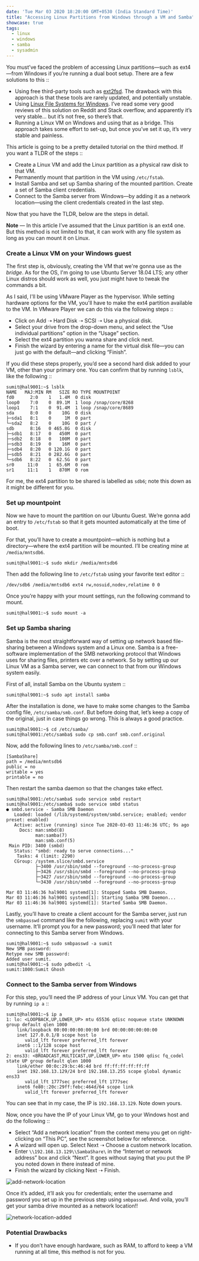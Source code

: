 ```yaml
---
date: 'Tue Mar 03 2020 18:20:00 GMT+0530 (India Standard Time)'
title: "Accessing Linux Partitions from Windows through a VM and Samba"
showcase: true
tags:
  - linux
  - windows
  - samba
  - sysadmin
---
```


You must’ve faced the problem of accessing Linux partitions—such as ext4—from Windows if you’re running a dual boot setup. There are a few solutions to this ::

- Using free third-party tools such as [ext2fsd](http://www.ext2fsd.com/). The drawback with this approach is that these tools are rarely updated, and potentially unstable. 
- Using [Linux File Systems for Windows](https://www.paragon-drivers.com/en/lfswin/#). I’ve read some very good reviews of this solution on Reddit and Stack overflow, and apparently it’s very stable… but it’s not free, so there’s that.
- Running a Linux VM on Windows and using that as a bridge. This approach takes some effort to set-up, but once you’ve set it up, it’s very stable and painless. 

This article is going to be a pretty detailed tutorial on the third method. If you want a TLDR of the steps ::

- Create a Linux VM and add the Linux partition as a physical raw disk to that VM.
- Permanently mount that partition in the VM using `/etc/fstab`.
- Install Samba and set up Samba sharing of the mounted partition. Create a set of Samba client credentials.
- Connect to the Samba server from Windows—by adding it as a network location—using the client credentials created in the last step.

Now that you have the TLDR, below are the steps in detail.

__Note__ — In this article I’ve assumed that the Linux partition is an ext4 one. But this method is not limited to that, it can work with any file system as long as you can mount it on Linux. 

### Create a Linux VM on your Windows guest

The first step is, obviously, creating the VM that we're gonna use as the _bridge_. As for the OS, I'm going to use Ubuntu Server 18.04 LTS; any other Linux distros should work as well, you just might have to tweak the commands a bit.

As I said, I'll be using VMware Player as the hypervisor. While setting hardware options for the VM, you'll have to make the ext4 partition available to the VM. In VMware Player we can do this via the following steps ::

- Click on Add ➝ Hard Disk ➝ SCSI ➝ Use a physical disk.
- Select your drive from the drop-down menu, and select the “Use individual partitions” option in the “Usage” section.
- Select the ext4 partition you wanna share and click next.
- Finish the wizard by entering a name for the virtual disk file—you can just go with the default—and clicking “Finish”.

If you did these steps properly, you’d see a second hard disk added to your VM, other than your primary one. You can confirm that by running `lsblk`, like the following :: 

```console
sumit@hal9001:~$ lsblk
NAME   MAJ:MIN RM   SIZE RO TYPE MOUNTPOINT
fd0      2:0    1   1.4M  0 disk
loop0    7:0    0  89.1M  1 loop /snap/core/8268
loop1    7:1    0  91.4M  1 loop /snap/core/8689
sda      8:0    0    10G  0 disk
├─sda1   8:1    0     1M  0 part
└─sda2   8:2    0    10G  0 part /
sdb      8:16   0 465.8G  0 disk
├─sdb1   8:17   0   450M  0 part
├─sdb2   8:18   0   100M  0 part
├─sdb3   8:19   0    16M  0 part
├─sdb4   8:20   0 120.1G  0 part
├─sdb5   8:21   0 282.6G  0 part
└─sdb6   8:22   0  62.5G  0 part
sr0     11:0    1  65.6M  0 rom
sr1     11:1    1   870M  0 rom
```

For me, the ext4 partition to be shared is labelled as `sdb6`; note this down as it might be different for you.

### Set up mountpoint

Now we have to mount the partition on our Ubuntu Guest. We’re gonna add an entry to `/etc/fstab` so that it gets mounted automatically at the time of boot. 

For that, you’ll have to create a mountpoint—which is nothing but a directory—where the ext4 partition will be mounted. I’ll be creating mine at `/media/mntsdb6`.

```console
sumit@hal9001:~$ sudo mkdir /media/mntsdb6
```

 Then add the following line to `/etc/fstab` using your favorite text editor ::

```
/dev/sdb6 /media/mntsdb6 ext4 rw,nosuid,nodev,relatime 0 0
```

Once you’re happy with your mount settings, run the following command to mount.

```console
sumit@hal9001:~$ sudo mount -a
```

### Set up Samba sharing

Samba is the most straightforward way of setting up network based file-sharing between a Windows system and a Linux one. Samba is a free-software implementation of the SMB networking protocol that Windows uses for sharing files, printers etc over a network. So by setting up our Linux VM as a Samba server, we can connect to that from our Windows system easily.

First of all, install Samba on the Ubuntu system ::

```console
sumit@hal9001:~$ sudo apt install samba
```

After the installation is done, we have to make some changes to the Samba config file, `/etc/samba/smb.conf`. But before doing that, let’s keep a copy of the original, just in case things go wrong. This is always a good practice.

```console
sumit@hal9001:~$ cd /etc/samba/
sumit@hal9001:/etc/samba$ sudo cp smb.conf smb.conf.original
```

Now, add the following lines to `/etc/samba/smb.conf` ::

```
[SambaShare]
path = /media/mntsdb6
public = no
writable = yes
printable = no
```

Then restart the samba daemon so that the changes take effect.

```console
sumit@hal9001:/etc/samba$ sudo service smbd restart
sumit@hal9001:/etc/samba$ sudo service smbd status
● smbd.service - Samba SMB Daemon
   Loaded: loaded (/lib/systemd/system/smbd.service; enabled; vendor preset: enabled)
   Active: active (running) since Tue 2020-03-03 11:46:36 UTC; 9s ago
     Docs: man:smbd(8)
           man:samba(7)
           man:smb.conf(5)
 Main PID: 3400 (smbd)
   Status: "smbd: ready to serve connections..."
    Tasks: 4 (limit: 2290)
   CGroup: /system.slice/smbd.service
           ├─3400 /usr/sbin/smbd --foreground --no-process-group
           ├─3426 /usr/sbin/smbd --foreground --no-process-group
           ├─3427 /usr/sbin/smbd --foreground --no-process-group
           └─3430 /usr/sbin/smbd --foreground --no-process-group

Mar 03 11:46:36 hal9001 systemd[1]: Stopped Samba SMB Daemon.
Mar 03 11:46:36 hal9001 systemd[1]: Starting Samba SMB Daemon...
Mar 03 11:46:36 hal9001 systemd[1]: Started Samba SMB Daemon.
```

Lastly, you’ll have to create a client account for the Samba server, just run the `smbpasswd` command like the following, replacing `sumit` with your username. It’ll prompt you for a new password; you’ll need that later for connecting to this Samba server from Windows.

```console
sumit@hal9001:~$ sudo smbpasswd -a sumit
New SMB password:
Retype new SMB password:
Added user sumit.
sumit@hal9001:~$ sudo pdbedit -L
sumit:1000:Sumit Ghosh
```

### Connect to the Samba server from Windows

For this step, you’ll need the IP address of your Linux VM. You can get that by running `ip a` ::

```console
sumit@hal9001:~$ ip a
1: lo: <LOOPBACK,UP,LOWER_UP> mtu 65536 qdisc noqueue state UNKNOWN group default qlen 1000
    link/loopback 00:00:00:00:00:00 brd 00:00:00:00:00:00
    inet 127.0.0.1/8 scope host lo
       valid_lft forever preferred_lft forever
    inet6 ::1/128 scope host
       valid_lft forever preferred_lft forever
2: ens33: <BROADCAST,MULTICAST,UP,LOWER_UP> mtu 1500 qdisc fq_codel state UP group default qlen 1000
    link/ether 00:0c:29:bc:46:4d brd ff:ff:ff:ff:ff:ff
    inet 192.168.13.129/24 brd 192.168.13.255 scope global dynamic ens33
       valid_lft 1777sec preferred_lft 1777sec
    inet6 fe80::20c:29ff:febc:464d/64 scope link
       valid_lft forever preferred_lft forever
```

You can see that in my case, the IP is `192.168.13.129`. Note down yours.

Now, once you have the IP of your Linux VM, go to your Windows host and do the following ::

- Select “Add a network location” from the context menu you get on right-clicking on “This PC”, see the screenshot below for reference.
- A wizard will open up. Select Next ➝ Choose a custom network location.
- Enter `\\192.168.13.129\\SambaShare\` in the “Internet or network address” box and click “Next”. It goes without saying that you put the IP you noted down in there instead of mine.
- Finish the wizard by clicking Next ➝ Finish.

![add-network-location](/images/posts/linux-vm-samba-add-network-location.png)

Once it’s added, it’ll ask you for credentials; enter the username and password you set up in the previous step using `smbpasswd`. And voila, you’ll get your samba drive mounted as a network location!!

![network-location-added](/images/posts/linux-vm-samba-network-location-added.png)



### Potential Drawbacks

- If you don’t have enough hardware, such as RAM, to afford to keep a VM running at all time, this method is not for you.
